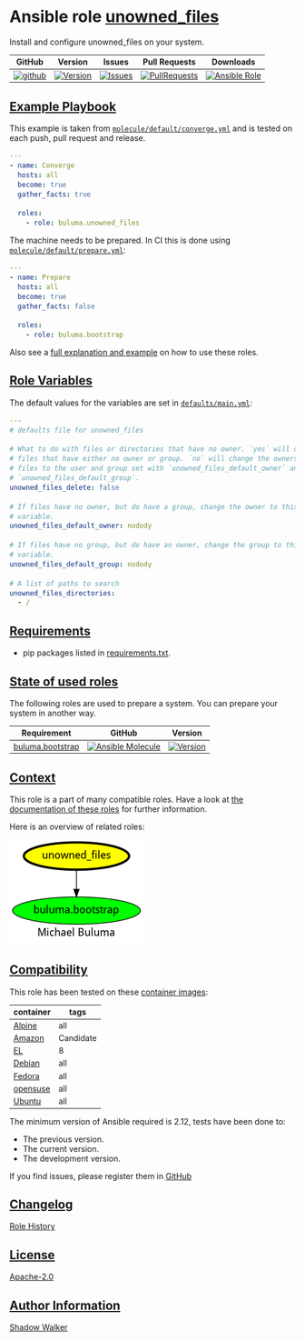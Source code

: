 # Ansible role [unowned_files](https://galaxy.ansible.com/ui/standalone/roles/buluma/unowned_files/documentation)

Install and configure unowned_files on your system.

|GitHub|Version|Issues|Pull Requests|Downloads|
|------|-------|------|-------------|---------|
|[![github](https://github.com/buluma/ansible-role-unowned_files/actions/workflows/molecule.yml/badge.svg)](https://github.com/buluma/ansible-role-unowned_files/actions/workflows/molecule.yml)|[![Version](https://img.shields.io/github/release/buluma/ansible-role-unowned_files.svg)](https://github.com/buluma/ansible-role-unowned_files/releases/)|[![Issues](https://img.shields.io/github/issues/buluma/ansible-role-unowned_files.svg)](https://github.com/buluma/ansible-role-unowned_files/issues/)|[![PullRequests](https://img.shields.io/github/issues-pr-closed-raw/buluma/ansible-role-unowned_files.svg)](https://github.com/buluma/ansible-role-unowned_files/pulls/)|[![Ansible Role](https://img.shields.io/ansible/role/d/buluma/unowned_files)](https://galaxy.ansible.com/ui/standalone/roles/buluma/unowned_files/documentation)|

## [Example Playbook](#example-playbook)

This example is taken from [`molecule/default/converge.yml`](https://github.com/buluma/ansible-role-unowned_files/blob/master/molecule/default/converge.yml) and is tested on each push, pull request and release.

```yaml
---
- name: Converge
  hosts: all
  become: true
  gather_facts: true

  roles:
    - role: buluma.unowned_files
```

The machine needs to be prepared. In CI this is done using [`molecule/default/prepare.yml`](https://github.com/buluma/ansible-role-unowned_files/blob/master/molecule/default/prepare.yml):

```yaml
---
- name: Prepare
  hosts: all
  become: true
  gather_facts: false

  roles:
    - role: buluma.bootstrap
```

Also see a [full explanation and example](https://buluma.github.io/how-to-use-these-roles.html) on how to use these roles.

## [Role Variables](#role-variables)

The default values for the variables are set in [`defaults/main.yml`](https://github.com/buluma/ansible-role-unowned_files/blob/master/defaults/main.yml):

```yaml
---
# defaults file for unowned_files

# What to do with files or directories that have no owner. `yes` will detele
# files that have either no owner or group. `no` will change the ownership of
# files to the user and group set with `unowned_files_default_owner` and
# `unowned_files_default_group`.
unowned_files_delete: false

# If files have no owner, but do have a group, change the owner to this
# variable.
unowned_files_default_owner: nodody

# If files have no group, but do have an owner, change the group to this
# variable.
unowned_files_default_group: nodody

# A list of paths to search
unowned_files_directories:
  - /
```

## [Requirements](#requirements)

- pip packages listed in [requirements.txt](https://github.com/buluma/ansible-role-unowned_files/blob/master/requirements.txt).

## [State of used roles](#state-of-used-roles)

The following roles are used to prepare a system. You can prepare your system in another way.

| Requirement | GitHub | Version |
|-------------|--------|--------|
|[buluma.bootstrap](https://galaxy.ansible.com/buluma/bootstrap)|[![Ansible Molecule](https://github.com/buluma/ansible-role-bootstrap/actions/workflows/molecule.yml/badge.svg)](https://github.com/buluma/ansible-role-bootstrap/actions/workflows/molecule.yml)|[![Version](https://img.shields.io/github/release/buluma/ansible-role-bootstrap.svg)](https://github.com/shadowwalker/ansible-role-bootstrap)|

## [Context](#context)

This role is a part of many compatible roles. Have a look at [the documentation of these roles](https://buluma.github.io/) for further information.

Here is an overview of related roles:

![dependencies](https://raw.githubusercontent.com/buluma/ansible-role-unowned_files/png/requirements.png "Dependencies")

## [Compatibility](#compatibility)

This role has been tested on these [container images](https://hub.docker.com/u/buluma):

|container|tags|
|---------|----|
|[Alpine](https://hub.docker.com/r/buluma/alpine)|all|
|[Amazon](https://hub.docker.com/r/buluma/amazonlinux)|Candidate|
|[EL](https://hub.docker.com/r/buluma/enterpriselinux)|8|
|[Debian](https://hub.docker.com/r/buluma/debian)|all|
|[Fedora](https://hub.docker.com/r/buluma/fedora)|all|
|[opensuse](https://hub.docker.com/r/buluma/opensuse)|all|
|[Ubuntu](https://hub.docker.com/r/buluma/ubuntu)|all|

The minimum version of Ansible required is 2.12, tests have been done to:

- The previous version.
- The current version.
- The development version.

If you find issues, please register them in [GitHub](https://github.com/buluma/ansible-role-unowned_files/issues)

## [Changelog](#changelog)

[Role History](https://github.com/buluma/ansible-role-unowned_files/blob/master/CHANGELOG.md)

## [License](#license)

[Apache-2.0](https://github.com/buluma/ansible-role-unowned_files/blob/master/LICENSE)

## [Author Information](#author-information)

[Shadow Walker](https://buluma.github.io/)
